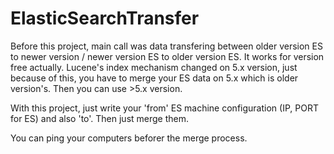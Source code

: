 # ElasticSearchTransfer

Before this project, main call was data transfering between older version ES to newer version / newer version ES to older version ES.
It works for version free actually. Lucene's index mechanism changed on 5.x version, just because of this, you have to merge your ES data on 5.x
which is older version's. Then you can use >5.x version. 

With this project, just write your 'from' ES machine configuration (IP, PORT for ES) and also 'to'. Then just merge them.

You can ping your computers beforer the merge process.
